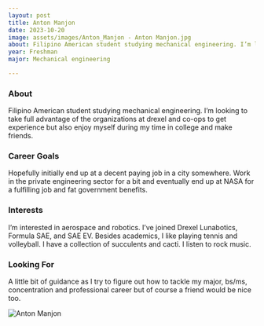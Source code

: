```yaml
---
layout: post
title: Anton Manjon 
date: 2023-10-20
image: assets/images/Anton_Manjon - Anton Manjon.jpg
about: Filipino American student studying mechanical engineering. I’m looking to take full advantage of the organizations at drexel and co-ops to get experience but also enjoy myself during my time in college and make friends. 
year: Freshman
major: Mechanical engineering

---
```


### About

Filipino American student studying mechanical engineering. I’m looking to take full advantage of the organizations at drexel and co-ops to get experience but also enjoy myself during my time in college and make friends. 

### Career Goals

Hopefully initially end up at a decent paying job in a city somewhere. Work in the private engineering sector for a bit and eventually end up at NASA for a fulfilling job and fat government benefits. 

### Interests

I’m interested in aerospace and robotics. I’ve joined Drexel Lunabotics, Formula SAE, and SAE EV. Besides academics, I like playing tennis and volleyball. I have a collection of succulents and cacti. I listen to rock music. 

### Looking For

A little bit of guidance as I try to figure out how to tackle my major, bs/ms, concentration and professional career but of course a friend would be nice too. 

<div class="text-center my-5">
    <img src="https://sase-drexel.github.io/mentorship-2023/assets/images/Anton_Manjon - Anton Manjon.jpg" alt="Anton Manjon" class="rounded post-img" />
</div>
